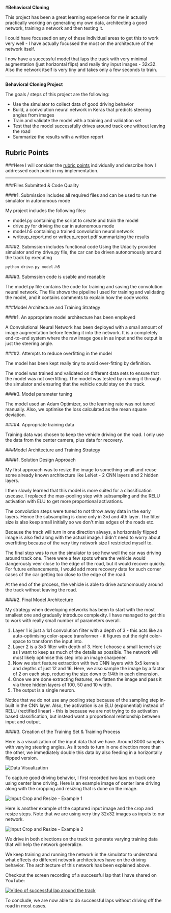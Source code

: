 #**Behavioral Cloning**

This project has been a great learning experience for me in actually practically working on generating my own data, architecting a good network, training a network and then testing it.

I could have focussed on any of these individual areas to get this to work very well - I have actually focussed the most on the architecture of the network itself.

I now have a successful model that laps the track with very minimal augmentation (just horizontal flips) and really tiny input images - 32x32. Also the network itself is very tiny and takes only a few seconds to train.

---

**Behavioral Cloning Project**

The goals / steps of this project are the following:
* Use the simulator to collect data of good driving behavior
* Build, a convolution neural network in Keras that predicts steering angles from images
* Train and validate the model with a training and validation set
* Test that the model successfully drives around track one without leaving the road
* Summarize the results with a written report


[//]: # (Image References)

[image1]: ./examples/data-vis.png "Data Visualization"
[image2]: ./examples/example1-all.png "Input Crop and Resize - Example 1"
[image3]: ./examples/example2-all.png "Input Crop and Resize - Example 2"
[image4]: ./examples/youtube-screenshot.png "YouTube Video Link"

## Rubric Points
###Here I will consider the [rubric points](https://review.udacity.com/#!/rubrics/432/view) individually and describe how I addressed each point in my implementation.  

---
###Files Submitted & Code Quality

####1. Submission includes all required files and can be used to run the simulator in autonomous mode

My project includes the following files:
* model.py containing the script to create and train the model
* drive.py for driving the car in autonomous mode
* model.h5 containing a trained convolution neural network
* writeup_report.md or writeup_report.pdf summarizing the results

####2. Submssion includes functional code
Using the Udacity provided simulator and my drive.py file, the car can be driven autonomously around the track by executing
```sh
python drive.py model.h5
```

####3. Submssion code is usable and readable

The model.py file contains the code for training and saving the convolution neural network. The file shows the pipeline I used for training and validating the model, and it contains comments to explain how the code works.

###Model Architecture and Training Strategy

####1. An appropriate model architecture has been employed

A Convolutional Neural Network has been deployed with a small amount of image augmentation before feeding it into the network. It is a completely end-to-end system where the raw image goes in as input and the output is just the steering angle.

####2. Attempts to reduce overfitting in the model

The model has been kept really tiny to avoid over-fitting by definition.

The model was trained and validated on different data sets to ensure that the model was not overfitting. The model was tested by running it through the simulator and ensuring that the vehicle could stay on the track.

####3. Model parameter tuning

The model used an Adam Optimizer, so the learning rate was not tuned manually. Also, we optimise the loss calculated as the mean square deviation.

####4. Appropriate training data

Training data was chosen to keep the vehicle driving on the road. I only use the data from the center camera, plus data for recovery.

###Model Architecture and Training Strategy

####1. Solution Design Approach

My first approach was to resize the image to something small and reuse some already known architecture like LeNet - 2 CNN layers and 2 hidden layers.

I then slowly learned that this model is more suited for a classification usecase. I replaced the max-pooling step with subsampling and the RELU activation with ELU to get more proportional activations.

The convolution steps were tuned to not throw away data in the early layers. Hence the subsampling is done only in 3rd and 4th layer. The filter size is also keep small initially so we don't miss edges of the roads etc.

Because the track will turn in one direction always, a horizontally flipped image is also fed along with the actual image. I didn't need to worry about overfitting because of the very tiny network size I restricted myself to.

The final step was to run the simulator to see how well the car was driving around track one. There were a few spots where the vehicle would dangerously veer close to the edge of the road, but it would recover quickly. For future enhancements, I would add more recovery data for such corner cases of the car getting too close to the edge of the road.

At the end of the process, the vehicle is able to drive autonomously around the track without leaving the road.

####2. Final Model Architecture

My strategy when developing networks has been to start with the most smallest one and gradually introduce complexity. I have managed to get this to work with really small number of parameters overall.

1. Layer 1 is just a 1x1 convolution filter with a depth of 3 - this acts like an auto-optimising color-space transformer - it figures out the right color-space to transform the input into.
2. Layer 2 is a 3x3 filter with depth of 3. Here I choose a small kernel size as I want to keep as much of the details as possible. The network will most likely optimise this step into an image sharpener.
3. Now we start feature extraction with two CNN layers with 5x5 kernels and depths of just 12 and 16. Here, we also sample the image by a factor of 2 on each step, reducing the size down to 1/4th in each dimension.
4. Once we are done extracting features, we flatten the image and pass it via three hidden layers of 100, 50 and 10 width.
5. The output is a single neuron.

Notice that we do not use any pooling step because of the sampling step in-built in the CNN layer. Also, the activation is an ELU (exponential) instead of RELU (rectified linear) - this is because we are not trying to do activation based classification, but instead want a proportional relationship between input and output.

####3. Creation of the Training Set & Training Process

Here is a visualization of the input data that we have. Around 8000 samples with varying steering angles. As it tends to turn in one direction more than the other, we immediately double this data by also feeding in a horizontally flipped version.

![Data Visualization][image1]

To capture good driving behavior, I first recorded two laps on track one using center lane driving. Here is an example image of center lane driving along with the cropping and resizing that is done on the image.

![Input Crop and Resize - Example 1][image2]

Here is another example of the captured input image and the crop and resize steps. Note that we are using very tiny 32x32 images as inputs to our network.

![Input Crop and Resize - Example 2][image3]

We drive in both directions on the track to generate varying training data that will help the network generalize.

We keep training and running the network in the simulator to understand what effects do different network architectures have on the driving behavior. The architecture of this network has been explained above.

Checkout the screen recording of a successful lap that I have shared on YouTube:

[![Video of successful lap around the track][image4]](http://www.youtube.com/watch?v=F7yUR7DUyTI "Successful Lap on the Test Track - Behavioral Cloning")

To conclude, we are now able to do successful laps without driving off the road in most cases.
